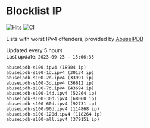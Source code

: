 # Blocklist IP

[![Hits](https://hits.seeyoufarm.com/api/count/incr/badge.svg?url=https%3A%2F%2Fgithub.com%2Fborestad%2Fblocklist-ip%2F&count_bg=%2379C83D&title_bg=%23555555&icon=&icon_color=%23E7E7E7&title=hits&edge_flat=false)](https://hits.seeyoufarm.com)  ![CI](https://img.shields.io/github/workflow/status/borestad/blocklist-ip/CI?style=flat-square)

Lists with worst IPv4 offenders, provided by [AbuseIPDB](https://www.abuseipdb.com/)

<!-- FOOTER-PLACEHOLDER -->
Updated every 5 hours<br>
Last update: `2023-09-23 - 15:06:35`
```
abuseipdb-s100.ipv4 (18904 ip)
abuseipdb-s100-1d.ipv4 (30134 ip)
abuseipdb-s100-2d.ipv4 (33991 ip)
abuseipdb-s100-3d.ipv4 (36612 ip)
abuseipdb-s100-7d.ipv4 (43694 ip)
abuseipdb-s100-14d.ipv4 (52264 ip)
abuseipdb-s100-30d.ipv4 (68060 ip)
abuseipdb-s100-60d.ipv4 (92731 ip)
abuseipdb-s100-90d.ipv4 (114868 ip)
abuseipdb-s100-120d.ipv4 (118264 ip)
abuseipdb-s100-all.ipv4 (379151 ip)
```
